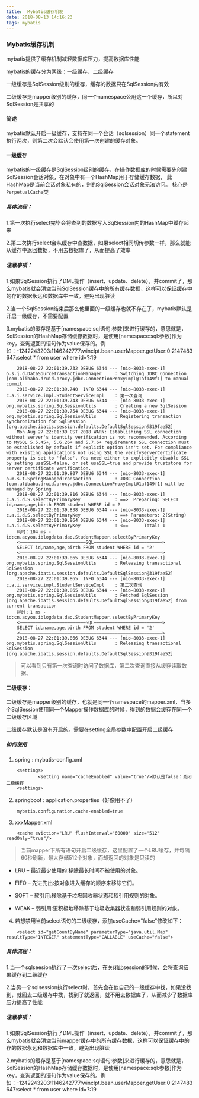 ```yaml
---
title:  Mybatis缓存机制
date: 2018-08-13 14:16:23
tags: mybatis
---
```

### Mybatis缓存机制

mybatis提供了缓存机制减轻数据库压力，提高数据库性能

mybatis的缓存分为两级：一级缓存、二级缓存

一级缓存是SqlSession级别的缓存，缓存的数据只在SqlSession内有效

二级缓存是mapper级别的缓存，同一个namespace公用这一个缓存，所以对SqlSession是共享的
#### 简述

mybatis默认开启一级缓存，支持在同一个会话（sqlsession）同一个statement执行两次，则第二次会默认会使用第一次创建的缓存对象。

#### 一级缓存
mybatis的一级缓存是SqlSession级别的缓存，在操作数据库的时候需要先创建SqlSession会话对象，在对象中有一个HashMap用于存储缓存数据，
此HashMap是当前会话对象私有的，别的SqlSession会话对象无法访问。
核心是`PerpetualCache`类

##### 具体流程：

1.第一次执行select完毕会将查到的数据写入SqlSession内的HashMap中缓存起来

2.第二次执行select会从缓存中查数据，如果select相同切传参数一样，那么就能从缓存中返回数据，不用去数据库了，从而提高了效率

##### 注意事项：

1.如果SqlSession执行了DML操作（insert、update、delete），并commit了，那么mybatis就会清空当前SqlSession缓存中的所有缓存数据，这样可以保证缓存中的存的数据永远和数据库中一致，避免出现脏读

2.当一个SqlSession结束后那么他里面的一级缓存也就不存在了，mybatis默认是开启一级缓存，不需要配置

3.mybatis的缓存是基于[namespace:sql语句:参数]来进行缓存的，意思就是，SqlSession的HashMap存储缓存数据时，是使用[namespace:sql:参数]作为key，查询返回的语句作为value保存的。例如：-1242243203:1146242777:winclpt.bean.userMapper.getUser:0:2147483647:select * from user where id=?:19

```
    2018-08-27 22:01:39.732 DEBUG 6344 --- [nio-8033-exec-1] o.s.j.d.DataSourceTransactionManager     : Switching JDBC Connection [com.alibaba.druid.proxy.jdbc.ConnectionProxyImpl@1af149f1] to manual commit
    2018-08-27 22:01:39.740  INFO 6344 --- [nio-8033-exec-1] c.a.i.service.impl.StudentServiceImpl    : 第一次查询
    2018-08-27 22:01:39.743 DEBUG 6344 --- [nio-8033-exec-1] org.mybatis.spring.SqlSessionUtils       : Creating a new SqlSession
    2018-08-27 22:01:39.754 DEBUG 6344 --- [nio-8033-exec-1] org.mybatis.spring.SqlSessionUtils       : Registering transaction synchronization for SqlSession [org.apache.ibatis.session.defaults.DefaultSqlSession@319fae52]
    Mon Aug 27 22:01:39 CST 2018 WARN: Establishing SSL connection without server's identity verification is not recommended. According to MySQL 5.5.45+, 5.6.26+ and 5.7.6+ requirements SSL connection must be established by default if explicit option isn't set. For compliance with existing applications not using SSL the verifyServerCertificate property is set to 'false'. You need either to explicitly disable SSL by setting useSSL=false, or set useSSL=true and provide truststore for server certificate verification.
    2018-08-27 22:01:39.807 DEBUG 6344 --- [nio-8033-exec-1] o.m.s.t.SpringManagedTransaction         : JDBC Connection [com.alibaba.druid.proxy.jdbc.ConnectionProxyImpl@1af149f1] will be managed by Spring
    2018-08-27 22:01:39.816 DEBUG 6344 --- [nio-8033-exec-1] c.a.i.d.S.selectByPrimaryKey             : ==>  Preparing: SELECT id,name,age,birth FROM student WHERE id = ? 
    2018-08-27 22:01:39.838 DEBUG 6344 --- [nio-8033-exec-1] c.a.i.d.S.selectByPrimaryKey             : ==> Parameters: 2(String)
    2018-08-27 22:01:39.864 DEBUG 6344 --- [nio-8033-exec-1] c.a.i.d.S.selectByPrimaryKey             : <==      Total: 1
    耗时：104 ms - id:cn.acyou.iblogdata.dao.StudentMapper.selectByPrimaryKey
    <—————————————————————————SQL——————————————————————————>
    SELECT id,name,age,birth FROM student WHERE id = '2'
    <——————————————————————————————————————————————————————>
    2018-08-27 22:01:39.865 DEBUG 6344 --- [nio-8033-exec-1] org.mybatis.spring.SqlSessionUtils       : Releasing transactional SqlSession [org.apache.ibatis.session.defaults.DefaultSqlSession@319fae52]
    2018-08-27 22:01:39.865  INFO 6344 --- [nio-8033-exec-1] c.a.i.service.impl.StudentServiceImpl    : 第二次查询
    2018-08-27 22:01:39.865 DEBUG 6344 --- [nio-8033-exec-1] org.mybatis.spring.SqlSessionUtils       : Fetched SqlSession [org.apache.ibatis.session.defaults.DefaultSqlSession@319fae52] from current transaction
    耗时：1 ms - id:cn.acyou.iblogdata.dao.StudentMapper.selectByPrimaryKey
    <—————————————————————————SQL——————————————————————————>
    SELECT id,name,age,birth FROM student WHERE id = '2'
    <——————————————————————————————————————————————————————>
    2018-08-27 22:01:39.866 DEBUG 6344 --- [nio-8033-exec-1] org.mybatis.spring.SqlSessionUtils       : Releasing transactional SqlSession [org.apache.ibatis.session.defaults.DefaultSqlSession@319fae52]

```

> 可以看到只有第一次查询时访问了数据库，第二次查询直接从缓存读取数据。

#### 二级缓存：

二级缓存是mapper级别的缓存，也就是同一个namespace的mapper.xml，当多个SqlSession使用同一个Mapper操作数据库的时候，得到的数据会缓存在同一个二级缓存区域

二级缓存默认是没有开启的。需要在setting全局参数中配置开启二级缓存

##### 如何使用
1. spring : mybatis-config.xml
```
    <settings>
            <setting name="cacheEnabled" value="true"/>默认是false：关闭二级缓存
    <settings>
```

2. springboot : application.properties（好像用不了）
```
    mybatis.configuration.cache-enabled=true
```

3. xxxMapper.xml
```
    <cache eviction="LRU" flushInterval="60000" size="512" readOnly="true"/>
```

> 当前mapper下所有语句开启二级缓存，这里配置了一个LRU缓存，并每隔60秒刷新，最大存储512个对象，而却返回的对象是只读的


 - LRU – 最近最少使用的:移除最长时间不被使用的对象。

 - FIFO – 先进先出:按对象进入缓存的顺序来移除它们。

 - SOFT – 软引用:移除基于垃圾回收器状态和软引用规则的对象。

 - WEAK – 弱引用:更积极地移除基于垃圾收集器状态和弱引用规则的对象。

4. 若想禁用当前select语句的二级缓存，添加useCache="false"修改如下：
```
    <select id="getCountByName" parameterType="java.util.Map" resultType="INTEGER" statementType="CALLABLE" useCache="false">
```

##### 具体流程：

1.当一个sqlseesion执行了一次select后，在关闭此session的时候，会将查询结果缓存到二级缓存

2.当另一个sqlsession执行select时，首先会在他自己的一级缓存中找，如果没找到，就回去二级缓存中找，找到了就返回，就不用去数据库了，从而减少了数据库压力提高了性能　

##### 注意事项：

1.如果SqlSession执行了DML操作（insert、update、delete），并commit了，那么mybatis就会清空当前mapper缓存中的所有缓存数据，这样可以保证缓存中的存的数据永远和数据库中一致，避免出现脏读

2.mybatis的缓存是基于[namespace:sql语句:参数]来进行缓存的，意思就是，SqlSession的HashMap存储缓存数据时，是使用[namespace:sql:参数]作为key，查询返回的语句作为value保存的。例如：-1242243203:1146242777:winclpt.bean.userMapper.getUser:0:2147483647:select * from user where id=?:19




